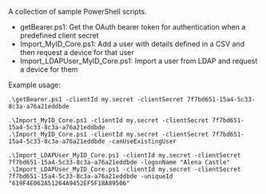 A collection of sample PowerShell scripts.

- getBearer.ps1: Get the OAuth bearer token for authentication when a predefined client secret
- Import_MyID_Core.ps1: Add a user with details defined in a CSV and then request a device for that user
- Import_LDAPUser_MyID_Core.ps1: Import a user from LDAP and request a device for them

Example usage:

```
.\getBearer.ps1 -clientId my.secret -clientSecret 7f7bd651-15a4-5c33-8c3a-a76a21eddbde

.\Import_MyID_Core.ps1 -clientId my.secret -clientSecret 7f7bd651-15a4-5c33-8c3a-a76a21eddbde
.\Import_MyID_Core.ps1 -clientId my.secret -clientSecret 7f7bd651-15a4-5c33-8c3a-a76a21eddbde -canUseExistingUser

.\Import_LDAPUser_MyID_Core.ps1 -clientId my.secret -clientSecret 7f7bd651-15a4-5c33-8c3a-a76a21eddbde -logonName "Alena Castle"
.\Import_LDAPUser_MyID_Core.ps1 -clientId my.secret -clientSecret 7f7bd651-15a4-5c33-8c3a-a76a21eddbde -uniqueId "619F4E062A51264A9452EF5F18A89506"
```
